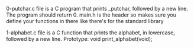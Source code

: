 0-putchar.c file is a C program that prints _putchar, followed by a new line. The program should return 0. main.h is the header so makes sure you define your functions in there like there's for the standard library

1-alphabet.c file is a C function that prints the alphabet, in lowercase, followed by a new line. Prototype: void print_alphabet(void);
